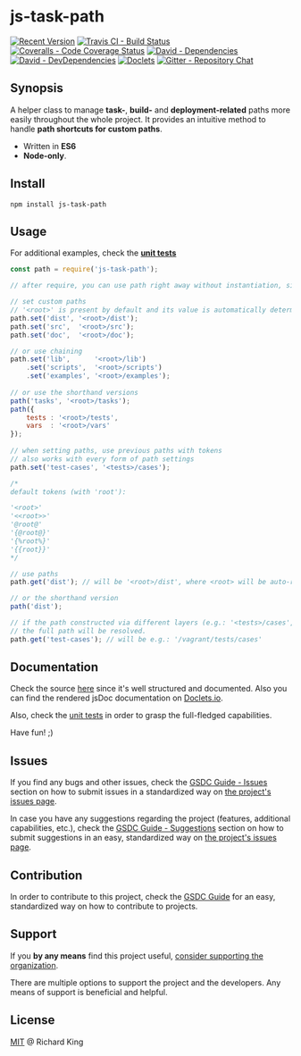 # js-task-path

[![Recent Version][npm-badge]][npm-url]
[![Travis CI - Build Status][travis-badge]][travis-url]
[![Coveralls - Code Coverage Status][cov-badge]][cov-url]
[![David - Dependencies][dep-badge]][dep-url]
[![David - DevDependencies][dev-dep-badge]][dev-dep-url]
[![Doclets][doclets-badge]][doclets-url]
[![Gitter - Repository Chat][chat-badge]][chat-url]

## Synopsis

A helper class to manage **task-**, **build-** and **deployment-related** paths more easily throughout 
the whole project. It provides an intuitive method to handle **path shortcuts for custom paths**.

- Written in **ES6**
- **Node-only**.

## Install

```
npm install js-task-path
```

## Usage

For additional examples,
check the **[unit tests](https://github.com/jsstd/js-task-path/tree/master/tests/cases)**

```javascript
const path = require('js-task-path');

// after require, you can use path right away without instantiation, since it's a singleton

// set custom paths
// '<root>' is present by default and its value is automatically determined and set to the package's root
path.set('dist', '<root>/dist');
path.set('src',  '<root>/src');
path.set('doc',  '<root>/doc');

// or use chaining
path.set('lib',      '<root>/lib')
    .set('scripts',  '<root>/scripts')
    .set('examples', '<root>/examples');
  
// or use the shorthand versions
path('tasks', '<root>/tasks');
path({
    tests : '<root>/tests',
    vars  : '<root>/vars'
});
    
// when setting paths, use previous paths with tokens
// also works with every form of path settings
path.set('test-cases', '<tests>/cases');

/*
default tokens (with 'root'):

'<root>'
'<<root>>'
'@root@'
'{@root@}'
'{%root%}'
'{{root}}'
*/

// use paths
path.get('dist'); // will be '<root>/dist', where <root> will be auto-resolved to package root (e.g.: '/vagrant/dist')

// or the shorthand version
path('dist');

// if the path constructed via different layers (e.g.: '<tests>/cases', where <tests> too is '<root>/tests'),
// the full path will be resolved.
path.get('test-cases'); // will be e.g.: '/vagrant/tests/cases'
```

## Documentation

Check the source 
[here](https://github.com/jsopenstd/js-task-path/blob/master/src/js-task-path.js)
since it's well structured and documented. Also you can find the rendered jsDoc documentation on 
[Doclets.io](https://doclets.io/jsopenstd/js-task-path/master). 

Also, check the [unit tests](https://github.com/jsopenstd/js-task-path/blob/master/tests/cases) 
in order to grasp the full-fledged capabilities.

Have fun! ;)

## Issues

If you find any bugs and other issues, check the
[GSDC Guide - Issues](https://github.com/openstd/general-software-development-contribution-guide#issues)
section on how to submit issues in a standardized way on
[the project's issues page](https://github.com/jsopenstd/js-task-path/issues).

In case you have any suggestions regarding the project (features, additional capabilities, etc.), check the
[GSDC Guide - Suggestions](https://github.com/openstd/general-software-development-contribution-guide#suggestions)
section on how to submit suggestions in an easy, standardized way on
[the project's issues page](https://github.com/jsopenstd/js-task-path/issues).

## Contribution

In order to contribute to this project, check the
[GSDC Guide](https://github.com/openstd/general-software-development-contribution-guide)
for an easy, standardized way on how to contribute to projects.

## Support

If you **by any means** find this project useful,
[consider supporting the organization](https://github.com/jsopenstd/jsopenstd/blob/master/support.md).

There are multiple options to support the project and the developers.
Any means of support is beneficial and helpful.

## License

[MIT](license.md) @ Richard King

[npm-badge]:     https://img.shields.io/npm/v/js-task-path.svg
[npm-url]:       https://www.npmjs.com/package/js-task-path

[travis-badge]:  https://travis-ci.org/jsopenstd/js-task-path.svg?branch=master
[travis-url]:    https://travis-ci.org/jsopenstd/js-task-path

[cov-badge]:     https://coveralls.io/repos/github/jsopenstd/js-task-path/badge.svg?branch=master
[cov-url]:       https://coveralls.io/github/jsopenstd/js-task-path

[dep-badge]:     https://david-dm.org/jsopenstd/js-task-path.svg
[dep-url]:       https://david-dm.org/jsopenstd/js-task-path

[dev-dep-badge]: https://david-dm.org/jsopenstd/js-task-path/dev-status.svg
[dev-dep-url]:   https://david-dm.org/jsopenstd/js-task-path#info=devDependencies

[doclets-badge]: https://img.shields.io/badge/style-on_doclets-brightgreen.svg?style=flat-square&label=docs
[doclets-url]:   https://doclets.io/jsopenstd/js-task-path/master   

[chat-badge]:    https://badges.gitter.im/jsopenstd/js-task-path.svg
[chat-url]:      https://gitter.im/jsopenstd/js-task-path?utm_source=badge&utm_medium=badge&utm_campaign=pr-badge
